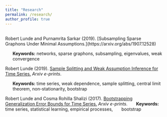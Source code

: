 ```yaml
---
title: "Research"
permalink: /research/
author_profile: true
---
```

<br>
Robert Lunde and Purnamrita Sarkar (2019). [Subsampling Sparse Graphons Under Minimal Assumptions.](https://arxiv.org/abs/1907.12528)  

&nbsp;&nbsp;&nbsp;&nbsp;&nbsp; <b>Keywords:</b> networks, sparse graphons, subsampling, eigenvalues, weak
&nbsp;&nbsp;&nbsp;&nbsp;&nbsp; convergence 

Robert Lunde (2019). [Sample Splitting and Weak Assumption Inference for Time Series.](https://arxiv.org/abs/1902.07425)  <i>Arxiv e-prints</i>.

&nbsp;&nbsp;&nbsp;&nbsp;&nbsp; <b>Keywords:</b> time series, weak dependence, sample splitting, central limit
&nbsp;&nbsp;&nbsp;&nbsp;&nbsp; theorem, non-stationarity, bootstrap

Robert Lunde and Cosma Rohilla Shalizi (2017). [Bootstrapping Generalization Error Bounds for Time Series.](https://arxiv.org/abs/1711.02834)  <i>Arxiv e-prints</i>.
&nbsp;&nbsp;&nbsp;&nbsp;&nbsp; <b>Keywords:</b> time series, statistical learning, empirical processes,
&nbsp;&nbsp;&nbsp;&nbsp;&nbsp; bootstrap



